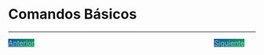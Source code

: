 # Comandos Básicos

---

<style>
.my-btn {
    width: 120px;
    display: inline;
    text-align: center;
    color: rgba(255, 255, 255, 0.6);
    background-color: #159957;
    background-image: linear-gradient(120deg, #155799, #159957);
    transition: color 0.2s ease-in-out, border .2s ease-in-out, box-shadow .2s ease-in-out;
}

.my-btn:hover {
    color: #FFFFFF;
    box-shadow: rgba(187, 187, 187, 0.53) 0 4px 3px 1px;
    border: 1px solid rgba(255, 255, 255, 0);
}

.btn-next {
    margin-left: 71.9% !important;
}

</style>
<a href="instalacion" class="btn my-btn">Anterior</a>
<a href="comandos-basicos" class="btn my-btn btn-next">Siguiente</a>
